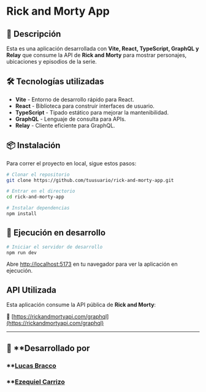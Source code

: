 # Rick and Morty App

## 🚀 Descripción

Esta es una aplicación desarrollada con **Vite, React, TypeScript, GraphQL y Relay** que consume la API de **Rick and Morty** para mostrar personajes, ubicaciones y episodios de la serie.

## 🛠 Tecnologías utilizadas

- **Vite** - Entorno de desarrollo rápido para React.
- **React** - Biblioteca para construir interfaces de usuario.
- **TypeScript** - Tipado estático para mejorar la mantenibilidad.
- **GraphQL** - Lenguaje de consulta para APIs.
- **Relay** - Cliente eficiente para GraphQL.

## 📦 Instalación

Para correr el proyecto en local, sigue estos pasos:

```bash
# Clonar el repositorio
git clone https://github.com/tuusuario/rick-and-morty-app.git

# Entrar en el directorio
cd rick-and-morty-app

# Instalar dependencias
npm install
```

## 🚀 Ejecución en desarrollo

```bash
# Iniciar el servidor de desarrollo
npm run dev
```

Abre [http://localhost:5173](http://localhost:5173) en tu navegador para ver la aplicación en ejecución.

## API Utilizada

Esta aplicación consume la API pública de **Rick and Morty**:

🔗 [https://rickandmortyapi.com/graphql](https://rickandmortyapi.com/graphql)

---

## 🚀 \*\*Desarrollado por 
### \*\*[**Lucas Bracco**](https://github.com/luccas13)
### \*\*[**Ezequiel Carrizo**](https://github.com/Ezequiel-CE)

